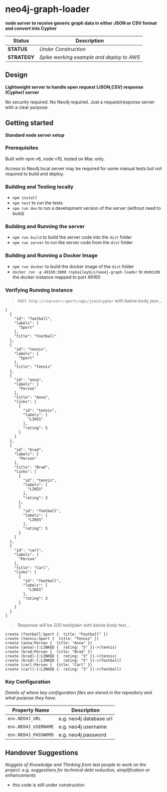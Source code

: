 # neo4j-graph-loader

**node server to receive generic graph data in either JSON or CSV format and convert into Cypher**

 Status        | Description
 ------------- | ------------- 
 **STATUS**    | _Under Construction_ 
 **STRATEGY**  | _Spike working example and deploy to AWS_    


## Design

**Lightweight server to handle open request (JSON,CSV) response (Cypher) server**  

No security required.  No Neo4j required.  Just a request/response server with a clear purpose.


## Getting started

**Standard node server setup**


### Prerequisites

Built with npm v6, node v10, tested on Mac only.

Access to Neo4j local server may be required for some manual tests but not required to build and deploy.


### Building and Testing locally

* `npm install`
* `npm test` to run the tests
* `npm run dev` to run a development version of the server (without need to build)


### Building and Running the server

* `npm run build` to build the server code into the `dist` folder
* `npm run server` to run the server code from the `dist` folder


### Building and Running a Docker Image

* `npm run docker` to build the docker image of the `dist` folder
* `docker run -p 49160:3000 roybaileybiz/neo4j-graph-loader` to execute the docker instance mapped to port 49160


### Verifying Running Instance

> `POST http://<server>:<port>/api/json2cypher` with below body json...

```
[
  {
    "id": "football",
    "labels": [
      "Sport"
    ],
    "title": "Football"
  },
  {
    "id": "tennis",
    "labels": [
      "Sport"
    ],
    "title": "Tennis"
  },
  {
    "id": "anna",
    "labels": [
      "Person"
    ],
    "title": "Anna",
    "links": [
      {
        "id": "tennis",
        "labels": [
          "LIKES"
        ],
        "rating": 5
      }
    ]
  },
  {
    "id": "brad",
    "labels": [
      "Person"
    ],
    "title": "Brad",
    "links": [
      {
        "id": "tennis",
        "labels": [
          "LIKES"
        ],
        "rating": 3
      },
      {
        "id": "football",
        "labels": [
          "LIKES"
        ],
        "rating": 5
      }
    ]
  },
  {
    "id": "carl",
    "labels": [
      "Person"
    ],
    "title": "Carl",
    "links": [
      {
        "id": "football",
        "labels": [
          "LIKES"
        ],
        "rating": 3
      }
    ]
  }
]
```

> Response will be 200 text/plain with below body text...

```
create (football:Sport {  title: "Football" })
create (tennis:Sport {  title: "Tennis" })
create (anna:Person {  title: "Anna" })
create (anna)-[:LINKED {  rating: "5" }]->(tennis)
create (brad:Person {  title: "Brad" })
create (brad)-[:LINKED {  rating: "3" }]->(tennis)
create (brad)-[:LINKED {  rating: "5" }]->(football)
create (carl:Person {  title: "Carl" })
create (carl)-[:LINKED {  rating: "3" }]->(football)
```

### Key Configuration

_Details of where key configuration files are stored in the repository and what purpose they have._

Property Name          | Description
 --------------------- | ------------- 
 `env.NEO4J_URL`       | e.g. neo4j database url
 `env.NEO4J_USERNAME`  | e.g. neo4j username    
 `env.NEO4J_PASSWORD`  | e.g. neo4j password    


## Handover Suggestions

_Nuggets of Knowledge and Thinking from last people to work on the project._
_e.g. suggestions for technical debt reduction, simplification or enhancements_

* this code is still under construction
